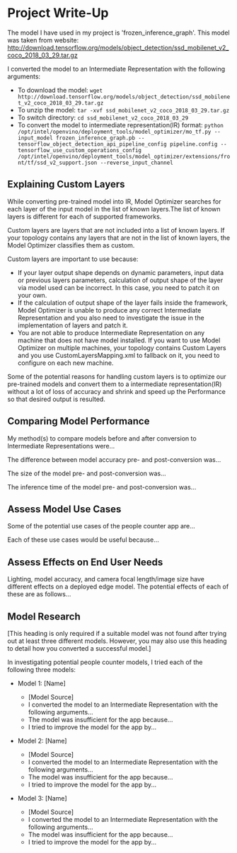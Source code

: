 # Project Write-Up

The model I have used in my project is 'frozen_inference_graph'. This model was taken from website:
http://download.tensorflow.org/models/object_detection/ssd_mobilenet_v2_coco_2018_03_29.tar.gz

I converted the model to an Intermediate Representation with the following arguments:
* To download the model: 
```wget http://download.tensorflow.org/models/object_detection/ssd_mobilenet_v2_coco_2018_03_29.tar.gz```
* To unzip the model: 
```tar -xvf ssd_mobilenet_v2_coco_2018_03_29.tar.gz```
* To switch directory: 
```cd ssd_mobilenet_v2_coco_2018_03_29```
* To convert the model to intermediate representation(IR) format:
```python /opt/intel/openvino/deployment_tools/model_optimizer/mo_tf.py --input_model frozen_inference_graph.pb --tensorflow_object_detection_api_pipeline_config pipeline.config --tensorflow_use_custom_operations_config /opt/intel/openvino/deployment_tools/model_optimizer/extensions/front/tf/ssd_v2_support.json --reverse_input_channel```


## Explaining Custom Layers

While converting pre-trained model into IR, Model Optimizer searches for each layer of the input model in the list of known layers.The list of known layers is different for each of supported frameworks.

Custom layers are layers that are not included into a list of known layers. If your topology contains any layers that are not in the list of known layers, the Model Optimizer classifies them as custom.

Custom layers are important to use because:
* If your layer output shape depends on dynamic parameters, input data or previous layers parameters, calculation of output shape of the layer via model used can be incorrect. In this case, you need to patch it on your own.
* If the calculation of output shape of the layer fails inside the framework, Model Optimizer is unable to produce any correct Intermediate Representation and you also need to investigate the issue in the implementation of layers and patch it.
* You are not able to produce Intermediate Representation on any machine that does not have model installed. If you want to use Model Optimizer on multiple machines, your topology contains Custom Layers and you use CustomLayersMapping.xml to fallback on it, you need to configure on each new machine.

Some of the potential reasons for handling custom layers is to optimize our pre-trained models and convert them to a intermediate representation(IR) without a lot of loss of accuracy and shrink and speed up the Performance so that desired output is resulted.

## Comparing Model Performance

My method(s) to compare models before and after conversion to Intermediate Representations
were...

The difference between model accuracy pre- and post-conversion was...

The size of the model pre- and post-conversion was...

The inference time of the model pre- and post-conversion was...

## Assess Model Use Cases

Some of the potential use cases of the people counter app are...

Each of these use cases would be useful because...

## Assess Effects on End User Needs

Lighting, model accuracy, and camera focal length/image size have different effects on a
deployed edge model. The potential effects of each of these are as follows...

## Model Research

[This heading is only required if a suitable model was not found after trying out at least three
different models. However, you may also use this heading to detail how you converted 
a successful model.]

In investigating potential people counter models, I tried each of the following three models:

- Model 1: [Name]
  - [Model Source]
  - I converted the model to an Intermediate Representation with the following arguments...
  - The model was insufficient for the app because...
  - I tried to improve the model for the app by...
  
- Model 2: [Name]
  - [Model Source]
  - I converted the model to an Intermediate Representation with the following arguments...
  - The model was insufficient for the app because...
  - I tried to improve the model for the app by...

- Model 3: [Name]
  - [Model Source]
  - I converted the model to an Intermediate Representation with the following arguments...
  - The model was insufficient for the app because...
  - I tried to improve the model for the app by...
